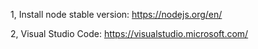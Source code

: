 1, Install node stable version:
https://nodejs.org/en/

2, Visual Studio Code:
https://visualstudio.microsoft.com/
